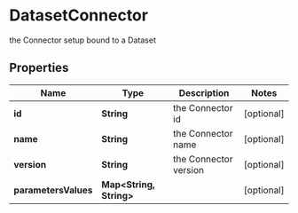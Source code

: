 

# DatasetConnector

the Connector setup bound to a Dataset

## Properties

| Name | Type | Description | Notes |
|------------ | ------------- | ------------- | -------------|
|**id** | **String** | the Connector id |  [optional] |
|**name** | **String** | the Connector name |  [optional] |
|**version** | **String** | the Connector version |  [optional] |
|**parametersValues** | **Map&lt;String, String&gt;** |  |  [optional] |



